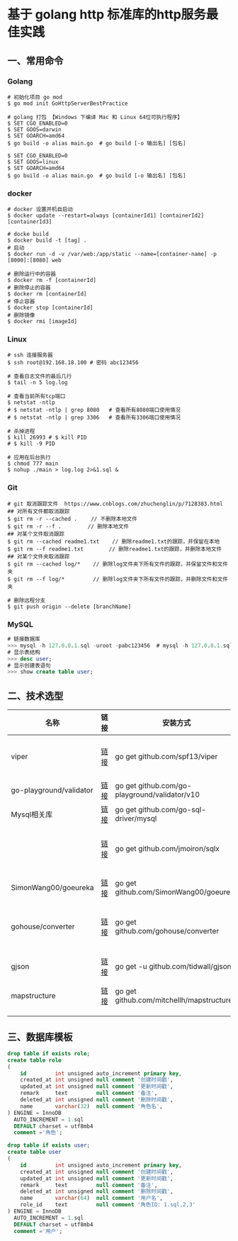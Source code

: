 # 基于 golang http 标准库的http服务最佳实践



##  一、常用命令

### Golang

```shell
# 初始化项目 go mod
$ go mod init GoHttpServerBestPractice

# golang 打包 【Windows 下编译 Mac 和 Linux 64位可执行程序】
$ SET CGO_ENABLED=0
$ SET GOOS=darwin
$ SET GOARCH=amd64
$ go build -o alias main.go  # go build [-o 输出名] [包名]

$ SET CGO_ENABLED=0
$ SET GOOS=linux
$ SET GOARCH=amd64
$ go build -o alias main.go  # go build [-o 输出名] [包名]
```

### docker

```shell
# docker 设置开机自启动
$ docker update --restart=always [containerId1] [containerId2] [containerId3]

# docke build 
$ docker build -t [tag] .
# 启动
$ docker run -d -v /var/web:/app/static --name=[container-name] -p [8000]:[8080] web

# 删除运行中的容器
$ docker rm -f [containerId]
# 删除停止的容器
$ docker rm [containerId]
# 停止容器
$ docker stop [containerId]
# 删除镜像
$ docker rmi [imageId]
```

### Linux

```shell
# ssh 连接服务器
$ ssh root@192.168.18.100 # 密码 abc123456

# 查看日志文件的最后几行
$ tail -n 5 log.log

# 查看当前所有tcp端口
$ netstat -ntlp 
# $ netstat -ntlp | grep 8080   # 查看所有8080端口使用情况
# $ netstat -ntlp | grep 3306   # 查看所有3306端口使用情况

# 杀掉进程
$ kill 26993 # $ kill PID
# $ kill -9 PID

# 应用在后台执行
$ chmod 777 main
$ nohup ./main > log.log 2>&1.sql &
```

### Git

```shell
# git 取消跟踪文件  https://www.cnblogs.com/zhuchenglin/p/7128383.html
## 对所有文件都取消跟踪
$ git rm -r --cached . 　　// 不删除本地文件
$ git rm -r --f . 　　    // 删除本地文件
## 对某个文件取消跟踪
$ git rm --cached readme1.txt    // 删除readme1.txt的跟踪，并保留在本地
$ git rm --f readme1.txt        // 删除readme1.txt的跟踪，并删除本地文件
## 对某个文件夹取消跟踪
$ git rm --cached log/*    // 删除log文件夹下所有文件的跟踪，并保留文件和文件夹
$ git rm --f log/*         // 删除log文件夹下所有文件的跟踪，并删除文件和文件夹

# 删除远程分支
$ git push origin --delete [branchName]
```

### MySQL

```SQL
# 链接数据库
>>> mysql -h 127.0.0.1.sql -uroot -pabc123456  # mysql -h 127.0.0.1.sql -uroot -pabc123456 -A
# 显示表结构
>>> desc user;
# 显示创建表语句
>>> show create table user;
```



## 二、技术选型

| 名称                    | 链接                                               | 安装方式                                      | star  | 说明                    |
| ----------------------- | -------------------------------------------------- | --------------------------------------------- | ----- | ----------------------- |
| viper                   | [链接](https://github.com/spf13/viper)             | go get github.com/spf13/viper                 | 16.1k | golang 配置文件解决方案 |
| go-playground/validator | [链接](https://github.com/go-playground/validator) | go get github.com/go-playground/validator/v10 | 8.9k  | 表单验证                |
| Mysql相关库             | [链接](https://github.com/go-sql-driver/mysql)     | go get github.com/go-sql-driver/mysql         | 11.6K | mysql驱动               |
|                         | [链接](https://github.com/jmoiron/sqlx)            | go get github.com/jmoiron/sqlx                | 10.9K | 基于标准库 sql 的扩展   |
| SimonWang00/goeureka    | [链接](https://github.com/SimonWang00/goeureka)    | go get github.com/SimonWang00/goeureka        | 7     | eureka服务注册          |
| gohouse/converter       | [链接](https://github.com/gohouse/converter)       | go get github.com/gohouse/converter           | 219   | 数据库表结构转结构体    |
| gjson                   | [链接](https://github.com/tidwall/gjson)           | go get -u github.com/tidwall/gjson            | 8.8k  | 快速简单的解析json      |
| mapstructure            | [链接](https://github.com/mitchellh/mapstructure)  | go get github.com/mitchellh/mapstructure      | 5k    | map转结构               |
|                         |                                                    |                                               |       |                         |
|                         |                                                    |                                               |       |                         |
|                         |                                                    |                                               |       |                         |

## 三、数据库模板

```sql
drop table if exists role;
create table role
(
    id         int unsigned auto_increment primary key,
    created_at int unsigned null comment '创建时间戳',
    updated_at int unsigned null comment '更新时间戳',
    remark     text         null comment '备注',
    deleted_at int unsigned null comment '删除时间戳',
    name       varchar(32)  null comment '角色名',
) ENGINE = InnoDB
  AUTO_INCREMENT = 1.sql
  DEFAULT charset = utf8mb4
  comment ='角色';

drop table if exists user;
create table user
(
    id         int unsigned auto_increment primary key,
    created_at int unsigned null comment '创建时间戳',
    updated_at int unsigned null comment '更新时间戳',
    remark     text         null comment '备注',
    deleted_at int unsigned null comment '删除时间戳',
    name       varchar(64)  null comment '用户名',
    role_id    text         null comment '角色ID: 1.sql,2,3'
) ENGINE = InnoDB
  AUTO_INCREMENT = 1.sql
  DEFAULT charset = utf8mb4
  comment ='用户';
```

